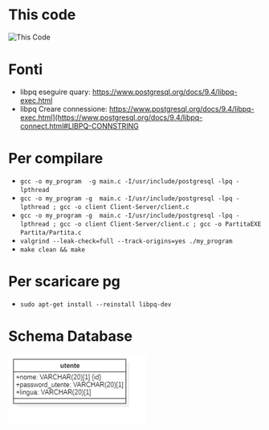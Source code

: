 # This code 
![This Code](https://i.pinimg.com/originals/98/fd/c7/98fdc7205a7209d34d95cdd5bce345c5.gif)

# Fonti
- libpq eseguire quary: https://www.postgresql.org/docs/9.4/libpq-exec.html
- libpq Creare connessione: https://www.postgresql.org/docs/9.4/libpq-exec.html](https://www.postgresql.org/docs/9.4/libpq-connect.html#LIBPQ-CONNSTRING


# Per compilare

- `gcc -o my_program  -g main.c -I/usr/include/postgresql -lpq -lpthread`
- `gcc -o my_program -g  main.c -I/usr/include/postgresql -lpq -lpthread ; gcc -o client Client-Server/client.c`
- `gcc -o my_program -g  main.c -I/usr/include/postgresql -lpq -lpthread ; gcc -o client Client-Server/client.c ; gcc -o PartitaEXE Partita/Partita.c`
- `valgrind --leak-check=full --track-origins=yes ./my_program`
- `make clean && make`

# Per scaricare pg
- `sudo apt-get install --reinstall libpq-dev`

# Schema Database
![Schema Concettuale Database](https://github.com/FlorindoDev/TelefonoSenzaFili/blob/master/Database%20LSO.jpg)


